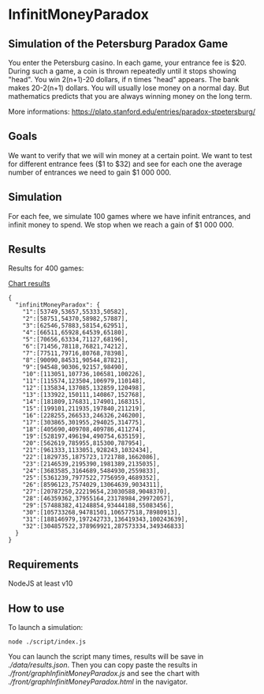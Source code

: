 # InfinitMoneyParadox
## Simulation of the Petersburg Paradox Game

You enter the Petersburg casino. In each game, your entrance fee is $20. During such a game, a coin is thrown repeatedly until it stops showing "head". You win 2(n+1)-20 dollars, if n times "head" appears. The bank makes 20-2(n+1) dollars.
You will usually lose money on a normal day. But mathematics predicts that you are always winning money on the long term.

More informations: https://plato.stanford.edu/entries/paradox-stpetersburg/

## Goals

We want to verify that we will win money at a certain point. We want to test for different entrance fees ($1 to $32) and see for each one the average number of entrances we need to gain $1 000 000.

## Simulation

For each fee, we simulate 100 games where we have infinit entrances, and infinit money to spend. We stop when we reach a gain of $1 000 000. 

## Results

Results for 400 games:

[Chart results](docs/chart.png)

```
{
  "infinitMoneyParadox": {
    "1":[53749,53657,55333,50582],
    "2":[58751,54370,58982,57887],
    "3":[62546,57883,58154,62951],
    "4":[66511,65928,64539,65180],
    "5":[70656,63334,71127,68196],
    "6":[71456,78118,76821,74212],
    "7":[77511,79716,80768,78398],
    "8":[90090,84531,90544,87821],
    "9":[94548,90306,92157,98490],
    "10":[113051,107736,106581,100226],
    "11":[115574,123504,106979,110148],
    "12":[135834,137085,132859,120498],
    "13":[133922,150111,140867,152768],
    "14":[181809,176831,174901,168315],
    "15":[199101,211935,197840,211219],
    "16":[228255,266533,246326,246200],
    "17":[303865,301955,294025,314775],
    "18":[405690,409708,409786,411274],
    "19":[528197,496194,490754,635159],
    "20":[562619,785955,815300,787954],
    "21":[961333,1133051,928243,1032434],
    "22":[1829735,1875723,1721788,1662086],
    "23":[2146539,2195390,1981389,2135035],
    "24":[3683585,3164689,5484930,2559833],
    "25":[5361239,7977522,7756959,4689352],
    "26":[8596123,7574029,13064639,9034311],
    "27":[20787250,22219654,23030588,9048370],
    "28":[46359362,37955164,23178984,29972057],
    "29":[57488382,41248854,93444188,55083456],
    "30":[105733268,94781501,106577518,78980913],
    "31":[188146979,197242733,136419343,100243639],
    "32":[304857522,378969921,287573334,349346833]
  }
}
```



## Requirements
NodeJS at least v10

## How to use

To launch a simulation:
```nodejs
node ./script/index.js
```
You can launch the script many times, results will be save in *./data/results.json*.
Then you can copy paste the results in *./front/graphInfinitMoneyParadox.js* 
and see the chart with *./front/graphInfinitMoneyParadox.html* in the navigator.
